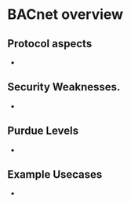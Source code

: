 # BACnet overview

## Protocol aspects
- 

## Security Weaknesses.
- 

## Purdue Levels
- 

## Example Usecases
- 
